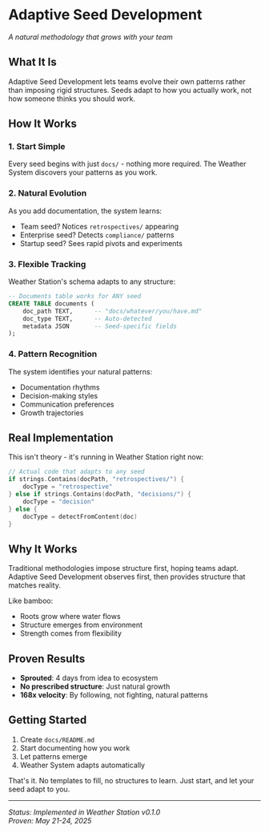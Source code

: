 # Adaptive Seed Development

*A natural methodology that grows with your team*

## What It Is

Adaptive Seed Development lets teams evolve their own patterns rather than imposing rigid structures. Seeds adapt to how you actually work, not how someone thinks you should work.

## How It Works

### 1. Start Simple
Every seed begins with just `docs/` - nothing more required. The Weather System discovers your patterns as you work.

### 2. Natural Evolution
As you add documentation, the system learns:
- Team seed? Notices `retrospectives/` appearing
- Enterprise seed? Detects `compliance/` patterns
- Startup seed? Sees rapid pivots and experiments

### 3. Flexible Tracking
Weather Station's schema adapts to any structure:
```sql
-- Documents table works for ANY seed
CREATE TABLE documents (
    doc_path TEXT,      -- "docs/whatever/you/have.md"
    doc_type TEXT,      -- Auto-detected
    metadata JSON       -- Seed-specific fields
);
```

### 4. Pattern Recognition
The system identifies your natural patterns:
- Documentation rhythms
- Decision-making styles
- Communication preferences
- Growth trajectories

## Real Implementation

This isn't theory - it's running in Weather Station right now:

```go
// Actual code that adapts to any seed
if strings.Contains(docPath, "retrospectives/") {
    docType = "retrospective"
} else if strings.Contains(docPath, "decisions/") {
    docType = "decision"
} else {
    docType = detectFromContent(doc)
}
```

## Why It Works

Traditional methodologies impose structure first, hoping teams adapt. Adaptive Seed Development observes first, then provides structure that matches reality.

Like bamboo:
- Roots grow where water flows
- Structure emerges from environment
- Strength comes from flexibility

## Proven Results

- **Sprouted**: 4 days from idea to ecosystem
- **No prescribed structure**: Just natural growth
- **168x velocity**: By following, not fighting, natural patterns

## Getting Started

1. Create `docs/README.md`
2. Start documenting how you work
3. Let patterns emerge
4. Weather System adapts automatically

That's it. No templates to fill, no structures to learn. Just start, and let your seed adapt to you.

---

*Status: Implemented in Weather Station v0.1.0*  
*Proven: May 21-24, 2025*